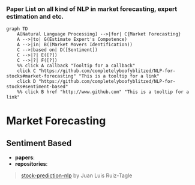 ### Paper List on all kind of NLP in market forecasting, expert estimation and etc.

```mermaid
graph TD
    A[Natural Language Processing] -->|for| C{Market Forecasting} 
    A -->|to| G(Estimate Expert's Competence)
    A -->|in| B((Market Movers Identification))
    C -->|based on| D([Sentiment])
    C -->|?| E([?])
    C -->|?| F([?])
    %% click A callback "Tooltip for a callback"
    click C "https://github.com/completelyboofyblitzed/NLP-for-stocks#market-forecasting" "This is a tooltip for a link"
    click D "https://github.com/completelyboofyblitzed/NLP-for-stocks#sentiment-based"
    %% click B href "http://www.github.com" "This is a tooltip for a link"
```

# Market Forecasting
## Sentiment Based
- __papers__: 
- __repositories__: 
> [stock-prediction-nlp](https://github.com/juanluisrto/stock-prediction-nlp) by Juan Luis Ruiz-Tagle
